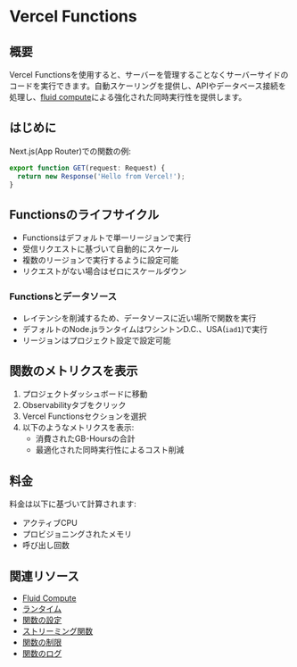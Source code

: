 # Vercel Functions

## 概要

Vercel Functionsを使用すると、サーバーを管理することなくサーバーサイドのコードを実行できます。自動スケーリングを提供し、APIやデータベース接続を処理し、[fluid compute](/docs/fluid-compute)による強化された同時実行性を提供します。

## はじめに

Next.js(App Router)での関数の例:

```typescript
export function GET(request: Request) {
  return new Response('Hello from Vercel!');
}
```

## Functionsのライフサイクル

- Functionsはデフォルトで単一リージョンで実行
- 受信リクエストに基づいて自動的にスケール
- 複数のリージョンで実行するように設定可能
- リクエストがない場合はゼロにスケールダウン

### Functionsとデータソース

- レイテンシを削減するため、データソースに近い場所で関数を実行
- デフォルトのNode.jsランタイムはワシントンD.C.、USA(`iad1`)で実行
- リージョンはプロジェクト設定で設定可能

## 関数のメトリクスを表示

1. プロジェクトダッシュボードに移動
2. Observabilityタブをクリック
3. Vercel Functionsセクションを選択
4. 以下のようなメトリクスを表示:
   - 消費されたGB-Hoursの合計
   - 最適化された同時実行性によるコスト削減

## 料金

料金は以下に基づいて計算されます:

- アクティブCPU
- プロビジョニングされたメモリ
- 呼び出し回数

## 関連リソース

- [Fluid Compute](/docs/fluid-compute)
- [ランタイム](/docs/functions/runtimes)
- [関数の設定](/docs/functions/configuring-functions)
- [ストリーミング関数](/docs/functions/streaming-functions)
- [関数の制限](/docs/functions/limitations)
- [関数のログ](/docs/functions/logs)
